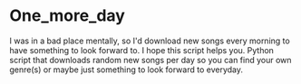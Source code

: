 # One_more_day
I was in a bad place mentally, so I'd download new songs every morning to have something to look forward to. 
I hope this script helps you.
Python script that downloads random new songs per day so you can find your own genre(s) or maybe just something to look forward to everyday.


